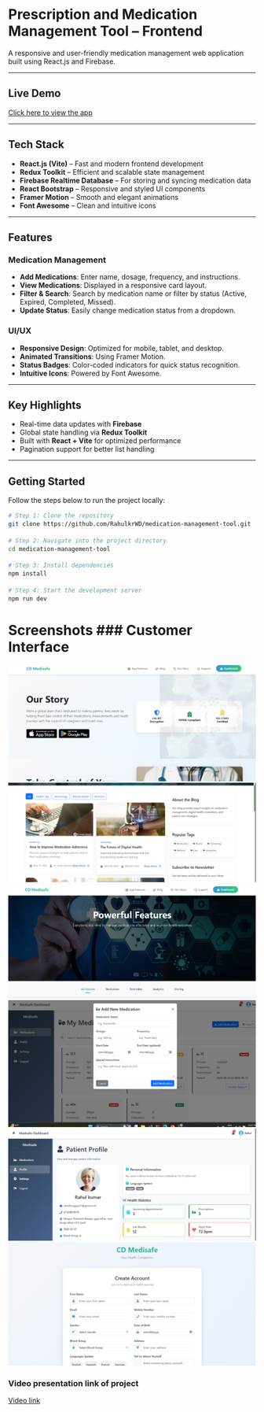 # Prescription and Medication Management Tool – Frontend

A responsive and user-friendly medication management web application built using React.js and Firebase.

---

##  Live Demo

[Click here to view the app](https://medication-management-tool.vercel.app/)

---

## Tech Stack

- **React.js (Vite)** – Fast and modern frontend development
- **Redux Toolkit** – Efficient and scalable state management
- **Firebase Realtime Database** – For storing and syncing medication data
- **React Bootstrap** – Responsive and styled UI components
- **Framer Motion** – Smooth and elegant animations
- **Font Awesome** – Clean and intuitive icons

---

## Features

### Medication Management

- **Add Medications**: Enter name, dosage, frequency, and instructions.
- **View Medications**: Displayed in a responsive card layout.
- **Filter & Search**: Search by medication name or filter by status (Active, Expired, Completed, Missed).
- **Update Status**: Easily change medication status from a dropdown.

### UI/UX

- **Responsive Design**: Optimized for mobile, tablet, and desktop.
- **Animated Transitions**: Using Framer Motion.
- **Status Badges**: Color-coded indicators for quick status recognition.
- **Intuitive Icons**: Powered by Font Awesome.

---

## Key Highlights

- Real-time data updates with **Firebase**
- Global state handling via **Redux Toolkit**
- Built with **React + Vite** for optimized performance
- Pagination support for better list handling

---

## Getting Started

Follow the steps below to run the project locally:

```bash
# Step 1: Clone the repository
git clone https://github.com/RahulkrWD/medication-management-tool.git

# Step 2: Navigate into the project directory
cd medication-management-tool

# Step 3: Install dependencies
npm install

# Step 4: Start the development server
npm run dev
```

# Screenshots ### Customer Interface

![home page](./screenshoot/home.png)
![Blog page](./screenshoot/blog.png)
![eatures page](./screenshoot/feature.png)
![Medication page](./screenshoot/medication.png)
![Profile page](./screenshoot/profile.png)
![Signup page](./screenshoot/signup.png)

### Video presentation link of project

[Video link](https://drive.google.com/file/d/1GCtE7FKHGDnRFXuBqNvQdE5MdPkIrPB_/view?usp=sharing)
